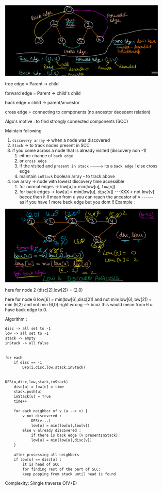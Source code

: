 ![img.png](img.png)

tree edge = Parent -> child

forward edge = Parent -> child's child

back edge = child -> parent/ancestor

cross edge = connecting to components (no ancestor decedent relation)

Algo's motive : to find strongly connected components (SCC)

Maintain following 

1. `discovery array` -> when a node was discovered
2. `Stack` -> to track nodes present in SCC
3. if you come across a node that is already visited (discovery non -1)
   1. either chance of `back edge` 
   2. or `cross edge`
   3. If the visited and `present in stack` ----> its a `back edge` ! else cross edge
   4. maintain `inStack` boolean array - to track above
4. low array -> node with lowest discovery time accessible
   1. for normal edges -> low[u] = min(low[u], `low`[v])
   2. for back edges -> low[u] = min(low[u], `disc`[v])
                                             ---XXX-> not low[v] becoz then it ll mean from u you can reach the ancestor of v 
                                             ------ as if you have 1 more back edge but you dont !!
   Example : 
   
![img_1.png](img_1.png)

here for node 2
    (disc[2],low[2]) = (2,0) 

here for node 6 
    low[6] = min(low[6],disc[2])  and not min(low[6],low[2]) 
           = min (6,2)         and not min (6,0)
                right                   wrong --> bcoz this would mean from 6 u have back edge to 0. 



Algorithm :
    
    disc -> all set to -1 
    low -> all set to -1
    stack -> empty
    inStack -> all false


    for each 
        if disc == -1 
            DFS(i,disc,low,stack,inStack)


    DFS(u,disc,low,stack,inStack)
        disc[u] = low[u] = time
        stack.push(u)
        inStack[u] = True
        time++
    
        for each neighbor of v (u --> v) { 
            v not discovered :
                DFS(v,..)
                low[u] = min(low[u],low[v])
            else v already discovered :
                if there is back edge (v presentInStack):
                low[u] = min(low[u],disc[v])
        }
        
        after processing all neighbors 
        if low[u] == disc[u] :
            it is head of SCC
            for finding rest of the part of SCC:
            keep popping from stack until head is found 

Complexity:
    Simgle traverse 
    O(V+E)

